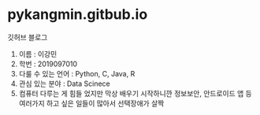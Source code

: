 # pykangmin.gitbub.io
깃허브 블로그
1. 이름 : 이강민
2. 학번 : 2019097010
3. 다룰 수 있는 언어 : Python, C, Java, R
4. 관심 있는 분야 : Data Scinece
5. 컴퓨터 다루는 게 힘들 었지만 막상 배우기 시작하니깐 정보보안, 안드로이드 앱 등 여러가지 하고 싶은 일들이 많아서 선택장애가 살짝 
